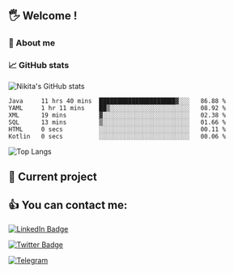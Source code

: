 ## 🖐 Welcome !

### 🙂 About me

### 📈 GitHub stats
![Nikita's GitHub stats](https://github-readme-stats.vercel.app/api?username=DOMOKUL&show_icons=true&theme=gruvbox)

<!--START_SECTION:waka-->

```text
Java     11 hrs 40 mins  █████████████████████▓░░░   86.88 %
YAML     1 hr 11 mins    ██▒░░░░░░░░░░░░░░░░░░░░░░   08.92 %
XML      19 mins         ▓░░░░░░░░░░░░░░░░░░░░░░░░   02.38 %
SQL      13 mins         ▒░░░░░░░░░░░░░░░░░░░░░░░░   01.66 %
HTML     0 secs          ░░░░░░░░░░░░░░░░░░░░░░░░░   00.11 %
Kotlin   0 secs          ░░░░░░░░░░░░░░░░░░░░░░░░░   00.06 %
```

<!--END_SECTION:waka-->

![Top Langs](https://github-readme-stats.vercel.app/api/top-langs/?username=DOMOKUL&layout=compact&show_icons=true&theme=gruvbox)

## 🎨 Current project

## 👍 You can contact me:

[![LinkedIn Badge](https://img.shields.io/badge/LinkedIn-Profile-informational?style=flat&logo=linkedin&logoColor=white&color=0D76A8)](https://www.linkedin.com/in/strokach-nikita-810b50230/)

[![Twitter Badge](https://img.shields.io/badge/Twitter-Profile-informational?style=flat&logo=twitter&logoColor=white&color=0D76A8)](https://twitter.com/domokul)

[![Telegram](https://img.shields.io/badge/Telegram-Profile-informational?style=flat&logo=telegram&logoColor=white&color=0D76A8)](https://t.me/Domokul)


